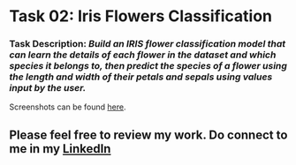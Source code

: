 # Task 02: Iris Flowers Classification

### Task Description: *Build an IRIS flower classification model that can learn the details of each flower in the dataset and which species it belongs to, then predict the species of a flower using the length and width of their petals and sepals using values input by the user.*

Screenshots can be found [here](https://github.com/azuregray/BharatIntern-InternshipTasks_Oct-Nov23/tree/main/02-IrisFlowersClassification/CodeSnapshots).

## Please feel free to review my work. Do connect to me in my [LinkedIn](https://linkedin.com/in/arcticblue/)

